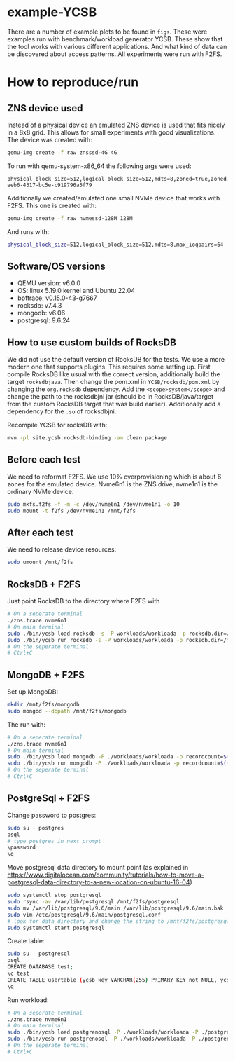 # example-YCSB

There are a number of example plots to be found in `figs`.
These were examples run with benchmark/workload generator YCSB. These show that the tool works with various different applications.
And what kind of data can be discovered about access patterns. All experiments were run with F2FS.


# How to reproduce/run

## ZNS device used

Instead of a physical device an emulated ZNS device is used that fits nicely in a 8x8 grid.
This allows for small experiments with good visualizations.
The device was created with:
```bash
qemu-img create -f raw znsssd-4G 4G
```
To run with qemu-system-x86_64 the following args were used:
```
physical_block_size=512,logical_block_size=512,mdts=8,zoned=true,zoned.zasl=5,zoned.zone_size=64M,zoned.zone_capacity=64M,zoned.max_open=64,zoned.max_active=64,max_ioqpairs=64,uuid=5e40ec5f-eeb6-4317-bc5e-c919796a5f79
```
Additionally we created/emulated one small NVMe device that works with F2FS. This one is created with:
```bash
qemu-img create -f raw nvmessd-128M 128M
```
And runs with:
```bash
physical_block_size=512,logical_block_size=512,mdts=8,max_ioqpairs=64
```

## Software/OS versions

* QEMU version: v6.0.0
* OS: linux 5.19.0 kernel and Ubuntu 22.04
* bpftrace: v0.15.0-43-g7667
* rocksdb: v7.4.3
* mongodb: v6.06
* postgresql: 9.6.24

## How to use custom builds of RocksDB

We did not use the default version of RocksDB for the tests. We use a more modern one that supports plugins.
This requires some setting up. First compile RocksDB like usual with the correct version, additionally build the target `rocksdbjava`.
Then change the pom.xml in `YCSB/rocksdb/pom.xml` by changing the `org.rocksdb` dependency. Add the `<scope>system</scope>` and change the path to the rocksdbjni jar (should be in RocksDB/java/target from 
the custom RocksDB target that was build earlier). Additionally add a dependency for the `.so` of rocksdbjni.

Recompile YCSB for rocksDB with:
```bash
mvn -pl site.ycsb:rocksdb-binding -am clean package
```

## Before each test

We need to reformat F2FS. We use 10% overprovisioning which is about 6 zones for the emulated device.
Nvme6n1 is the ZNS drive, nvme1n1 is the ordinary NVMe device.
```bash
sudo mkfs.f2fs -f -m -c /dev/nvme6n1 /dev/nvme1n1 -o 10
sudo mount -t f2fs /dev/nvme1n1 /mnt/f2fs
```

## After each test

We need to release device resources:
```bash
sudo umount /mnt/f2fs
```

## RocksDB + F2FS

Just point RocksDB to the directory where F2FS with 
```bash
# On a seperate terminal
./zns.trace nvme6n1 
# On main terminal
sudo ./bin/ycsb load rocksdb -s -P workloads/workloada -p rocksdb.dir=/mnt/f2fs/yscb -p recordcount=$((200_000)) -p operationcount=$((5_000_000)) -p requestdistribution=zipfian
sudo ./bin/ycsb run rocksdb -s -P workloads/workloada -p rocksdb.dir=/mnt/f2fs/yscb -p recordcount=$((200_000)) -p operationcount=$((5_000_000)) -p requestdistribution=zipfian
# On the seperate terminal
# Ctrl+C
```

## MongoDB + F2FS

Set up MongoDB:
```bash
mkdir /mnt/f2fs/mongodb
sudo mongod --dbpath /mnt/f2fs/mongodb
```
The run with:
```bash
# On a seperate terminal
./zns.trace nvme6n1 
# On main terminal
sudo ./bin/ycsb load mongodb -P ./workloads/workloada -p recordcount=$((200_000)) -p operationcount=$((5_000_000)) -p requestdistribution=zipfian
sudo ./bin/ycsb run mongodb -P ./workloads/workloada -p recordcount=$((200_000)) -p operationcount=$((5_000_000)) -p requestdistribution=zipfian
# On the seperate terminal
# Ctrl+C
```

## PostgreSql + F2FS

Change password to postgres:
```bash
sudo su - postgres
psql
# type postgres in next prompt
\password
\q
```

Move postgresql data directory to mount point (as explained in https://www.digitalocean.com/community/tutorials/how-to-move-a-postgresql-data-directory-to-a-new-location-on-ubuntu-16-04)
```bash
sudo systemctl stop postgresql
sudo rsync -av /var/lib/postgresql /mnt/f2fs/postgresql
sudo mv /var/lib/postgresql/9.6/main /var/lib/postgresql/9.6/main.bak
sudo vim /etc/postgresql/9.6/main/postgresql.conf
# look for data_directory and change the string to /mnt/f2fs/postgresql/postgresql/9.6/main
sudo systemctl start postgresql
```

Create table:
```bash
sudo su - postgresql
psql
CREATE DATABASE test;
\c test
CREATE TABLE usertable (ycsb_key VARCHAR(255) PRIMARY KEY not NULL, ycsb_value JSONB not NULL);
\q
```

Run workload:
```bash
# On a seperate terminal
./zns.trace nvme6n1 
# On main terminal
sudo ./bin/ycsb load postgrenosql -P ./workloads/workloada -P ./postgrenosql/conf/postgrenosql.properties -p recordcount=$((200_000)) -p operationcount=$((5_000_000)) -p requestdistribution=zipfian
sudo ./bin/ycsb run postgrenosql -P ./workloads/workloada -P ./postgrenosql/conf/postgrenosql.properties -p recordcount=$((200_000)) -p operationcount=$((5_000_000)) -p requestdistribution=zipfian
# On the seperate terminal
# Ctrl+C
```


